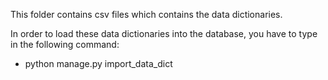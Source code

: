This folder contains csv files which contains the data dictionaries.

In order to load these data dictionaries into the database, you have to type in the following command:
- python manage.py import_data_dict